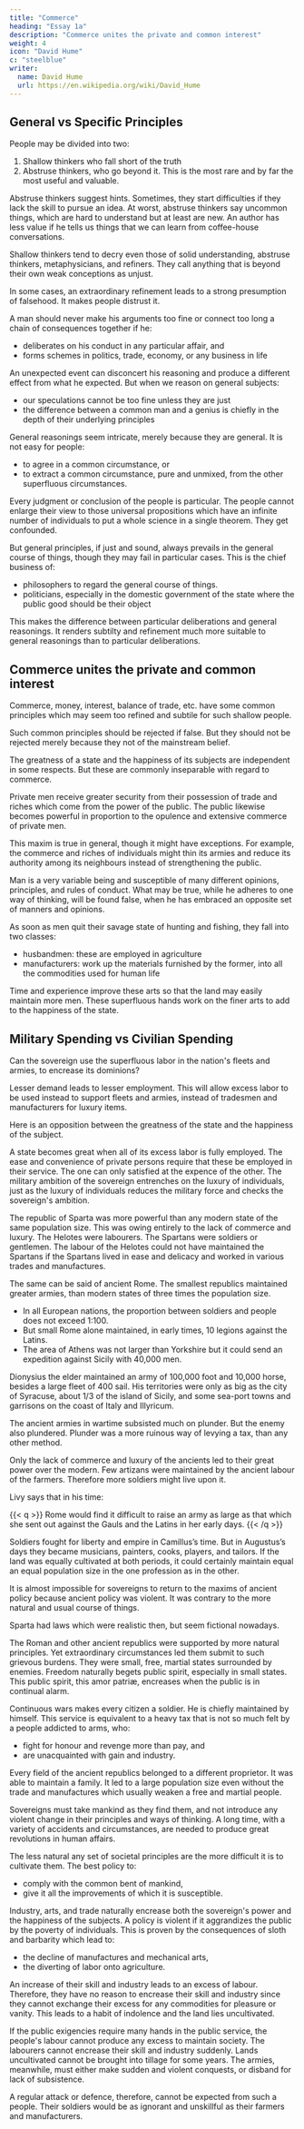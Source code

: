 ```yaml
---
title: "Commerce"
heading: "Essay 1a"
description: "Commerce unites the private and common interest"
weight: 4
icon: "David Hume"
c: "steelblue"
writer:
  name: David Hume
  url: https://en.wikipedia.org/wiki/David_Hume
---
```



## General vs Specific Principles

People may be divided into two:

1. Shallow thinkers who fall short of the truth
2. Abstruse thinkers, who go beyond it. This is the most rare and by far the most useful and valuable.

Abstruse thinkers suggest hints. Sometimes, they start difficulties if they lack the skill to pursue an idea. At worst, abstruse thinkers say uncommon things, which are hard to understand but at least are new.  An author has less value if he tells us things that we can learn from coffee-house conversations.
<!-- ; but which may produce fine discoveries, when handled by men who have a more just way of thinking.  -->

Shallow thinkers tend to decry even those of solid understanding, abstruse thinkers, metaphysicians, and refiners. They call anything that is beyond their own weak conceptions as unjust. 

In some cases, an extraordinary refinement leads to a strong presumption of falsehood. It makes people distrust it.<!--  and where no reasoning is to be trusted but what is natural and easy. --> 

A man should never make his arguments too fine or connect too long a chain of consequences together if he:
- deliberates on his conduct in any particular affair, and
- forms schemes in politics, trade, economy, or any business in life 

An unexpected event can disconcert his reasoning and produce a different effect from what he expected. But when we reason on general subjects:
- our speculations cannot be too fine unless they are just
- the difference between a common man and a genius is chiefly in the depth of their underlying principles 

General reasonings seem intricate, merely because they are general. It is not easy for people:
- to agree in a common circumstance, or 
- to extract a common circumstance, pure and unmixed, from the other superfluous circumstances. 

Every judgment or conclusion of the people is particular. The people cannot enlarge their view to those universal propositions which have an infinite number of individuals to put a whole science in a single theorem. They get confounded.<!--  Their conclusions seem intricate and obscure. --> 

But general principles, if just and sound, always prevails in the general course of things, though they may fail in particular cases. This is the chief business of:
- philosophers to regard the general course of things. 
- politicians, especially in the domestic government of the state where the public good should be their object
<!-- , depends on the concurrence of a multitude of causes;1 not, as in foreign politics, on accidents and chances, and the caprices of a few persons.  -->

This makes the difference between particular deliberations and general reasonings. It renders subtilty and refinement much more suitable to general reasonings than to particular deliberations. 

<!-- I thought this introduction necessary before the following discourses on  -->


## Commerce unites the private and common interest

Commerce, money, interest, balance of trade, etc. have some common principles which may seem too refined and subtile for such shallow people.
<!--  vulgar subjects.  -->

Such common principles should be rejected if false. But they should not be rejected merely because they not of the mainstream belief. 
<!-- are out of the common road.  -->

The greatness of a state and the happiness of its subjects are independent in some respects. But these are commonly inseparable with regard to commerce.

Private men receive greater security from their possession of trade and riches which come from the power of the public. The public likewise becomes powerful in proportion to the opulence and extensive commerce of private men. 

This maxim is true in general, though it might have exceptions. For example, the commerce and riches of individuals might thin its armies and reduce its authority among its neighbours instead of strengthening the public.

Man is a very variable being and susceptible of many different opinions, principles, and rules of conduct. What may be true, while he adheres to one way of thinking, will be found false, when he has embraced an opposite set of manners and opinions.

As soon as men quit their savage state of hunting and fishing, they fall into two classes:
- husbandmen: these are employed in agriculture
- manufacturers: work up the materials furnished by the former, into all the commodities used for human life

<!-- - ; though the arts of agriculture employ at first the most numerous part of the society.2  -->

Time and experience improve these arts so that the land may easily maintain more men. <!-- , than those who are immediately employed in its culture, or who furnish the more necessary manufactures to such as are so employed. --> These superfluous hands work on the finer arts to <!-- , which are commonly denominated the arts of luxury, they --> add to the happiness of the state.
<!-- ; since they afford to many the opportunity of receiving enjoyments, with which they would otherwise have been unacquainted.  -->



## Military Spending vs Civilian Spending 

Can the sovereign use the superfluous labor in the nation's fleets and armies, to encrease its dominions?

Lesser demand leads to lesser employment. This will allow excess labor to be used instead to support fleets and armies, instead of tradesmen and manufacturers for luxury items.

Here is an opposition between the greatness of the state and the happiness of the subject. 

A state becomes great when all of its excess labor is fully employed. The ease and convenience of private persons require that these be employed in their service. The one can only satisfied at the expence of the other. The military ambition of the sovereign entrenches on the luxury of individuals, just as the luxury of individuals reduces the military force and checks the sovereign's ambition.

<!-- is this reasoning merely chimerical; but is founded on history and experience.  -->

The republic of Sparta was more powerful than any modern state of the same population size. This was owing entirely to the lack of commerce and luxury. The Helotes were labourers. The Spartans were soldiers or gentlemen. The labour of the Helotes could not have maintained the Spartans if the Spartans lived in ease and delicacy and worked in various trades and manufactures. 

The same can be said of ancient Rome. The smallest republics maintained greater armies, than modern states of three times the population size. 
- In all European nations, the proportion between soldiers and people does not exceed 1:100. 
- But small Rome alone maintained, in early times, 10 legions against the Latins.
- The area of Athens was not larger than Yorkshire but it could send an expedition against Sicily with 40,000 men. 

Dionysius the elder maintained an army of 100,000 foot and 10,000 horse, besides a large fleet of 400 sail. His territories were only as big as the city of Syracuse, about 1/3 of the island of Sicily, and some sea-port towns and garrisons on the coast of Italy and Illyricum. 

The ancient armies in wartime subsisted much on plunder. But the enemy also plundered. Plunder was a more ruinous way of levying a tax, than any other method.

Only the lack of commerce and luxury of the ancients led to their great power over the modern. Few artizans were maintained by the ancient labour of the farmers. Therefore more soldiers might live upon it. 

Livy says that in his time: 

{{< q >}}
Rome would find it difficult to raise an army as large as that which she sent out against the Gauls and the Latins in her early days.
{{< /q >}}

Soldiers fought for liberty and empire in Camillus’s time. But in Augustus’s days they became musicians, painters, cooks, players, and tailors. If the land was equally cultivated at both periods, it could certainly maintain equal an equal population size in the one profession as in the other. 

<!-- They added nothing to the mere necessaries of life, in the latter period more than in the former.is natural on this occasion to ask, whether  may not , and consult their own interest in this respect, more than the happiness of their subjects?  -->

It is almost impossible for sovereigns to return to the maxims of ancient policy because ancient policy was violent. It was contrary to the more natural and usual course of things. 

Sparta had laws which were realistic then, but seem fictional nowadays. 
<!-- was governed with peculiar laws which are justly esteemed by everyone. But such a government might appear as mere philosophical fiction and impossible to become a reality.  -->

The Roman and other ancient republics were supported by more natural principles. Yet extraordinary circumstances led them submit to such grievous burdens. They were small, free, martial states surrounded by enemies. Freedom naturally begets public spirit, especially in small states. This public spirit, this amor patriæ, encreases when the public is in continual alarm. 

Continuous wars makes every citizen a soldier. He is chiefly maintained by himself. This service is equivalent to a heavy tax that is not so much felt by a people addicted to arms, who:
- fight for honour and revenge more than pay, and
- are unacquainted with gain and industry.

<!-- The great equality of fortunes among people ,  -->

Every field of the ancient republics belonged to a different proprietor. It was able to maintain a family. It led to a large population size even without the trade and manufactures which usually weaken a free and martial people.

Sovereigns must take mankind as they find them, and not introduce any violent change in their principles and ways of thinking.  A long time, with a variety of accidents and circumstances, are needed to produce great revolutions in human affairs. 

The less natural any set of societal principles are the more difficult it is to cultivate them. The best policy to:
- comply with the common bent of mankind,
- give it all the improvements of which it is susceptible. 

Industry, arts, and trade naturally encrease both the sovereign's power and the happiness of the subjects. A policy is violent if it aggrandizes the public by the poverty of individuals. This is proven by the consequences of sloth and barbarity which lead to:
- the decline of manufactures and mechanical arts, 
- the diverting of labor onto agriculture. 

An increase of their skill and industry leads to an excess of labour. Therefore, they have no reason to encrease their skill and industry since they cannot exchange their excess for any commodities for pleasure or vanity. This leads to a habit of indolence and the land lies uncultivated. <!-- What is cultivated, yields not its utmost for want of skill and assiduity in the farmers.  -->

If the public exigencies require many hands in the public service, the people's labour cannot produce any excess to maintain society. The labourers cannot encrease their skill and industry suddenly. Lands uncultivated cannot be brought into tillage for some years. The armies, meanwhile, must either make sudden and violent conquests, or disband for lack of subsistence. 

A regular attack or defence, therefore, cannot be expected from such a people. Their soldiers would be as ignorant and unskillful as their farmers and manufacturers.
